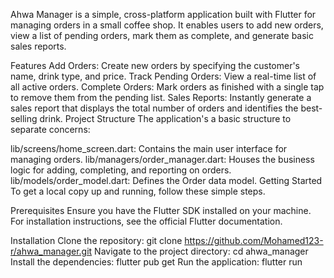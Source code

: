 Ahwa Manager is a simple, cross-platform application built with Flutter for managing orders in a small coffee shop. It enables users to add new orders, view a list of pending orders, mark them as complete, and generate basic sales reports.

Features
Add Orders: Create new orders by specifying the customer's name, drink type, and price.
Track Pending Orders: View a real-time list of all active orders.
Complete Orders: Mark orders as finished with a single tap to remove them from the pending list.
Sales Reports: Instantly generate a sales report that displays the total number of orders and identifies the best-selling drink.
Project Structure
The application's a basic structure to separate concerns:

lib/screens/home_screen.dart: Contains the main user interface for managing orders.
lib/managers/order_manager.dart: Houses the business logic for adding, completing, and reporting on orders.
lib/models/order_model.dart: Defines the Order data model.
Getting Started
To get a local copy up and running, follow these simple steps.

Prerequisites
Ensure you have the Flutter SDK installed on your machine. For installation instructions, see the official Flutter documentation.

Installation
Clone the repository:
git clone https://github.com/Mohamed123-r/ahwa_manager.git
Navigate to the project directory:
cd ahwa_manager
Install the dependencies:
flutter pub get
Run the application:
flutter run
